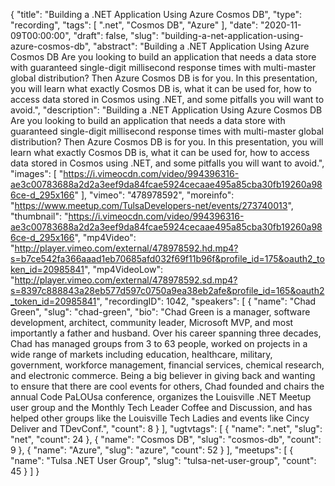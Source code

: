 {
  "title": "Building a .NET Application Using Azure Cosmos DB",
  "type": "recording",
  "tags": [
    ".net",
    "Cosmos DB",
    "Azure"
  ],
  "date": "2020-11-09T00:00:00",
  "draft": false,
  "slug": "building-a-net-application-using-azure-cosmos-db",
  "abstract": "Building a .NET Application Using Azure Cosmos DB Are you looking to build an application that needs a data store with guaranteed single-digit millisecond response times with multi-master global distribution? Then Azure Cosmos DB is for you. In this presentation, you will learn what exactly Cosmos DB is, what it can be used for, how to access data stored in Cosmos using .NET, and some pitfalls you will want to avoid.",
  "description": "Building a .NET Application Using Azure Cosmos DB Are you looking to build an application that needs a data store with guaranteed single-digit millisecond response times with multi-master global distribution? Then Azure Cosmos DB is for you. In this presentation, you will learn what exactly Cosmos DB is, what it can be used for, how to access data stored in Cosmos using .NET, and some pitfalls you will want to avoid.",
  "images": [
    "https://i.vimeocdn.com/video/994396316-ae3c00783688a2d2a3eef9da84fcae5924cecaae495a85cba30fb19260a986ce-d_295x166"
  ],
  "vimeo": "478978592",
  "moreinfo": "https://www.meetup.com/TulsaDevelopers-net/events/273740013",
  "thumbnail": "https://i.vimeocdn.com/video/994396316-ae3c00783688a2d2a3eef9da84fcae5924cecaae495a85cba30fb19260a986ce-d_295x166",
  "mp4Video": "http://player.vimeo.com/external/478978592.hd.mp4?s=b7ce542fa366aaad1eb70685afd032f69f11b96f&profile_id=175&oauth2_token_id=20985841",
  "mp4VideoLow": "http://player.vimeo.com/external/478978592.sd.mp4?s=8397c888843a28eb577d597c0750a9ea38eb2afe&profile_id=165&oauth2_token_id=20985841",
  "recordingID": 1042,
  "speakers": [
    {
      "name": "Chad Green",
      "slug": "chad-green",
      "bio": "Chad Green is a manager, software development, architect, community leader, Microsoft MVP, and most importantly a father and husband. Over his career spanning three decades, Chad has managed groups from 3 to 63 people, worked on projects in a wide range of markets including education, healthcare, military, government, workforce management, financial services, chemical research, and electronic commerce.  Being a big believer in giving back and wanting to ensure that there are cool events for others, Chad founded and chairs the annual Code PaLOUsa conference, organizes the Louisville .NET Meetup user group and the Monthly Tech Leader Coffee and Discussion, and has helped other groups like the Louisville Tech Ladies and events like Cincy Deliver and TDevConf.",
      "count": 8
    }
  ],
  "ugtvtags": [
    {
      "name": ".net",
      "slug": "net",
      "count": 24
    },
    {
      "name": "Cosmos DB",
      "slug": "cosmos-db",
      "count": 9
    },
    {
      "name": "Azure",
      "slug": "azure",
      "count": 52
    }
  ],
  "meetups": [
    {
      "name": "Tulsa .NET User Group",
      "slug": "tulsa-net-user-group",
      "count": 45
    }
  ]
}